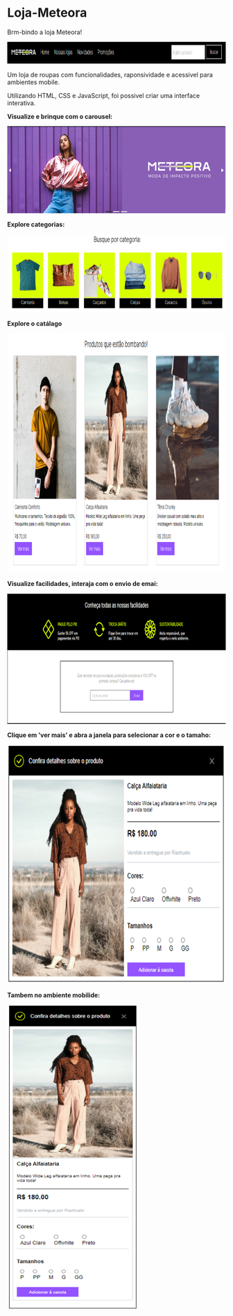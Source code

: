 # Loja-Meteora

Brm-bindo a loja Meteora! 

<img src="pag7-meteora.png" alt="part1" width='1000px' height='50px'>

Um loja de roupas com funcionalidades, raponsividade e acessivel para ambientes mobile. 

Utilizando HTML, CSS e JavaScript, foi possivel criar uma interface interativa. 

**Visualize e brinque com o carousel:**

<img src="pag1-meteora.png" alt="part1" width='900px' height='200px'>

**Explore categorias:**

<img src="pag2-meteora.png" alt="part1" width='900px' height='180px'>

**Explore o catálago**

<img src="pag3-meteora.png" alt="part1" width='900px' height='550px'>

**Visualize facilidades, interaja com o envio de emai:**

<img src="pag4-meteora.png" alt="part1" width='900px' height='300px'>

**Clique em 'ver mais' e abra a janela para selecionar a cor e o tamaho:**

<img src="pag5-meteora.png" alt="part1" width='900px' height='550px'>

**Tambem no ambiente mobilide:**

<img src="pag6-meteora.png" alt="part1" width='300px' height='700px'>
